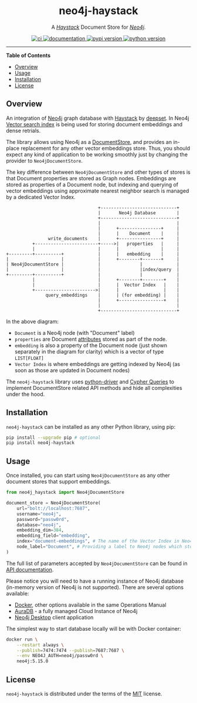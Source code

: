 <h1 align="center">neo4j-haystack</h1>

<p align="center">A <a href="https://docs.haystack.deepset.ai/docs/document_store"><i>Haystack</i></a> Document Store for <a href="https://neo4j.com/"><i>Neo4j</i></a>.</p>

<p align="center">
  <a href="https://github.com/prosto/neo4j-haystack/actions?query=workflow%3Aci">
    <img alt="ci" src="https://github.com/prosto/neo4j-haystack/workflows/ci/badge.svg" />
  </a>
  <a href="https://prosto.github.io/neo4j-haystack/">
    <img alt="documentation" src="https://img.shields.io/badge/docs-mkdocs%20material-blue.svg?style=flat" />
  </a>
  <a href="https://pypi.org/project/neo4j-haystack/">
    <img alt="pypi version" src="https://img.shields.io/pypi/v/neo4j-haystack.svg" />
  </a>
  <a href="https://img.shields.io/pypi/pyversions/neo4j-haystack.svg">
    <img alt="python version" src="https://img.shields.io/pypi/pyversions/neo4j-haystack.svg" />
  </a>
</p>

----

**Table of Contents**

- [Overview](#overview)
- [Usage](#usage)
- [Installation](#installation)
- [License](#license)

## Overview

An integration of [Neo4j](https://neo4j.com/) graph database with [Haystack](https://haystack.deepset.ai/)
by [deepset](https://www.deepset.ai). In Neo4j [Vector search index](https://neo4j.com/docs/cypher-manual/current/indexes-for-vector-search/)
is being used for storing document embeddings and dense retrials.

The library allows using Neo4j as a [DocumentStore](https://docs.haystack.deepset.ai/docs/document_store), and provides an in-place replacement
for any other vector embeddings store. Thus, you should expect any kind of application to be working
smoothly just by changing the provider to `Neo4jDocumentStore`.

The key difference between `Neo4jDocumentStore` and other types of stores is that Document properties are stored as Graph nodes. Embeddings are stored as properties of a Document node,
but indexing and querying of vector embeddings using approximate nearest neighbor search is managed by a dedicated Vector Index.

```text
                                   +-----------------------------+
                                   |       Neo4j Database        |
                                   +-----------------------------+
                                   |                             |
                                   |      +----------------+     |
                                   |      |    Document    |     |
                write_documents    |      +----------------+     |
          +------------------------+----->|   properties   |     |
          |                        |      |                |     |
+---------+----------+             |      |   embedding    |     |
|                    |             |      +--------+-------+     |
| Neo4jDocumentStore |             |               |             |
|                    |             |               |index/query  |
+---------+----------+             |               |             |
          |                        |      +--------+--------+    |
          |                        |      |  Vector Index   |    |
          +----------------------->|      |                 |    |
               query_embeddings    |      | (for embedding) |    |
                                   |      +-----------------+    |
                                   |                             |
                                   +-----------------------------+
```

In the above diagram:

- `Document` is a Neo4j node (with "Document" label)
- `properties` are Document [attributes](https://docs.haystack.deepset.ai/docs/documents_answers_labels#attributes) stored as part of the node.
- `embedding` is also a property of the Document node (just shown separately in the diagram for clarity) which is a vector of type `LIST[FLOAT]`
- `Vector Index` is where embeddings are getting indexed by Neo4j (as soon as those are updated in Document nodes)

The `neo4j-haystack` library uses [python-driver](https://neo4j.com/docs/api/python-driver/current/api.html#api-documentation) and
[Cypher Queries](https://neo4j.com/docs/cypher-manual/current/introduction/) to implement DocumentStore related API methods and hide all complexities under the hood.

## Installation

`neo4j-haystack` can be installed as any other Python library, using pip:

```bash
pip install --upgrade pip # optional
pip install neo4j-haystack
```

## Usage

Once installed, you can start using `Neo4jDocumentStore` as any other document stores that support embeddings.

```python
from neo4j_haystack import Neo4jDocumentStore

document_store = Neo4jDocumentStore(
    url="bolt://localhost:7687",
    username="neo4j",
    password="passw0rd",
    database="neo4j",
    embedding_dim=384,
    embedding_field="embedding",
    index="document-embeddings", # The name of the Vector Index in Neo4j
    node_label="Document", # Providing a label to Neo4j nodes which store Documents
)
```

The full list of parameters accepted by `Neo4jDocumentStore` can be found in
[API documentation](https://prosto.github.io/neo4j-haystack/reference/neo4j_store/#neo4j_haystack.document_stores.neo4j_store.Neo4jDocumentStore.__init__).

Please notice you will need to have a running instance of Neo4j database (in-memory version of Neo4j is not supported). There are several options available:

- [Docker](https://neo4j.com/docs/operations-manual/5/docker/), other options available in the same Operations Manual
- [AuraDB](https://neo4j.com/cloud/platform/aura-graph-database/) - a fully managed Cloud Instance of Neo4j
- [Neo4j Desktop](https://neo4j.com/docs/desktop-manual/current/) client application

The simplest way to start database locally will be with Docker container:

```bash
docker run \
    --restart always \
    --publish=7474:7474 --publish=7687:7687 \
    --env NEO4J_AUTH=neo4j/passw0rd \
    neo4j:5.15.0
```

## License

`neo4j-haystack` is distributed under the terms of the [MIT](https://spdx.org/licenses/MIT.html) license.
